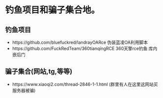 <h1>钓鱼项目和骗子集合地。</h2>
<h2>钓鱼项目</h2>
<ul>
  <li>https://github.com/bluefuckred/landrayOARce    伪装蓝凌OA利用脚本</li>
    <li>https://github.com/FuckRedTeam/360tianqingRCE    360天擎rce钓鱼 库内嵌后门</li>
</ul>
<h2>骗子集合(网站,tg,等等)</h2>
<ul>
<li>https://www.xiaoqi2.com/thread-2846-1-1.html   (群里有人在这里这网站买服务器被骗)</li>
</ul>
